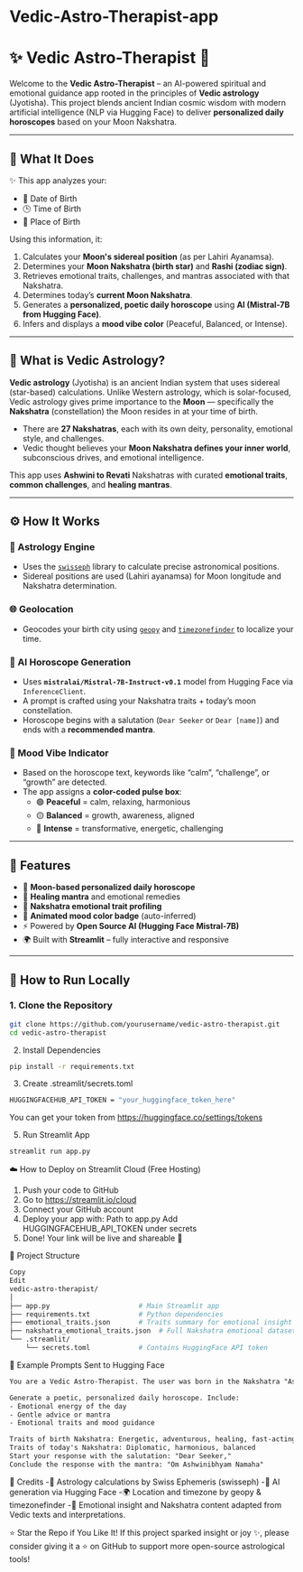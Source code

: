 # Vedic-Astro-Therapist-app
# ✨ Vedic Astro-Therapist 🌙

Welcome to the **Vedic Astro-Therapist** – an AI-powered spiritual and emotional guidance app rooted in the principles of **Vedic astrology** (Jyotisha). This project blends ancient Indian cosmic wisdom with modern artificial intelligence (NLP via Hugging Face) to deliver **personalized daily horoscopes** based on your Moon Nakshatra.

---

## 🧠 What It Does

✨ This app analyzes your:
- 📅 Date of Birth
- 🕒 Time of Birth
- 📍 Place of Birth

Using this information, it:
1. Calculates your **Moon's sidereal position** (as per Lahiri Ayanamsa).
2. Determines your **Moon Nakshatra (birth star)** and **Rashi (zodiac sign)**.
3. Retrieves emotional traits, challenges, and mantras associated with that Nakshatra.
4. Determines today’s **current Moon Nakshatra**.
5. Generates a **personalized, poetic daily horoscope** using **AI (Mistral-7B from Hugging Face)**.
6. Infers and displays a **mood vibe color** (Peaceful, Balanced, or Intense).

---

## 🧘 What is Vedic Astrology?

**Vedic astrology** (Jyotisha) is an ancient Indian system that uses sidereal (star-based) calculations. Unlike Western astrology, which is solar-focused, Vedic astrology gives prime importance to the **Moon** — specifically the **Nakshatra** (constellation) the Moon resides in at your time of birth.

- There are **27 Nakshatras**, each with its own deity, personality, emotional style, and challenges.
- Vedic thought believes your **Moon Nakshatra defines your inner world**, subconscious drives, and emotional intelligence.

This app uses **Ashwini to Revati** Nakshatras with curated **emotional traits**, **common challenges**, and **healing mantras**.

---

## ⚙️ How It Works

### 🔭 Astrology Engine
- Uses the [`swisseph`](https://pypi.org/project/pyswisseph/) library to calculate precise astronomical positions.
- Sidereal positions are used (Lahiri ayanamsa) for Moon longitude and Nakshatra determination.

### 🌐 Geolocation
- Geocodes your birth city using [`geopy`](https://pypi.org/project/geopy/) and [`timezonefinder`](https://pypi.org/project/timezonefinder/) to localize your time.

### 🤖 AI Horoscope Generation
- Uses **`mistralai/Mistral-7B-Instruct-v0.1`** model from Hugging Face via `InferenceClient`.
- A prompt is crafted using your Nakshatra traits + today’s moon constellation.
- Horoscope begins with a salutation (`Dear Seeker` or `Dear [name]`) and ends with a **recommended mantra**.

### 🎨 Mood Vibe Indicator
- Based on the horoscope text, keywords like “calm”, “challenge”, or “growth” are detected.
- The app assigns a **color-coded pulse box**:
  - 🟢 **Peaceful** = calm, relaxing, harmonious
  - 🟡 **Balanced** = growth, awareness, aligned
  - 🔴 **Intense** = transformative, energetic, challenging

---

## 🌟 Features

- 🧘 **Moon-based personalized daily horoscope**
- 📿 **Healing mantra** and emotional remedies
- 🌙 **Nakshatra emotional trait profiling**
- 🎨 **Animated mood color badge** (auto-inferred)
- ⚡ Powered by **Open Source AI (Hugging Face Mistral-7B)**
- 🌍 Built with **Streamlit** – fully interactive and responsive

---

## 🚀 How to Run Locally

### 1. Clone the Repository

```bash
git clone https://github.com/yourusername/vedic-astro-therapist.git
cd vedic-astro-therapist
```
2. Install Dependencies
```bash
pip install -r requirements.txt
```
3. Create .streamlit/secrets.toml
```bash
HUGGINGFACEHUB_API_TOKEN = "your_huggingface_token_here"
```
You can get your token from https://huggingface.co/settings/tokens

5. Run Streamlit App
```bash
streamlit run app.py
```
☁️ How to Deploy on Streamlit Cloud (Free Hosting)
1. Push your code to GitHub
2. Go to https://streamlit.io/cloud
3. Connect your GitHub account
4. Deploy your app with:
  Path to app.py
  Add HUGGINGFACEHUB_API_TOKEN under secrets
5. Done! Your link will be live and shareable 🚀

📁 Project Structure
```graphql
Copy
Edit
vedic-astro-therapist/
│
├── app.py                      # Main Streamlit app
├── requirements.txt            # Python dependencies
├── emotional_traits.json       # Traits summary for emotional insight
├── nakshatra_emotional_traits.json  # Full Nakshatra emotional dataset
└── .streamlit/
    └── secrets.toml            # Contains HuggingFace API token
```
🧠 Example Prompts Sent to Hugging Face
```txt
You are a Vedic Astro-Therapist. The user was born in the Nakshatra "Ashwini", and today's Moon is in "Uttara Phalguni".

Generate a poetic, personalized daily horoscope. Include:
- Emotional energy of the day
- Gentle advice or mantra
- Emotional traits and mood guidance

Traits of birth Nakshatra: Energetic, adventurous, healing, fast-acting
Traits of today's Nakshatra: Diplomatic, harmonious, balanced
Start your response with the salutation: "Dear Seeker,"
Conclude the response with the mantra: "Om Ashwinibhyam Namaha"
```
🙏 Credits
-🌌 Astrology calculations by Swiss Ephemeris (swisseph)
-💬 AI generation via Hugging Face
-🌍 Location and timezone by geopy & timezonefinder
-🧘 Emotional insight and Nakshatra content adapted from Vedic texts and interpretations.

⭐ Star the Repo if You Like It!
If this project sparked insight or joy ✨, please consider giving it a ⭐ on GitHub to support more open-source astrological tools!

